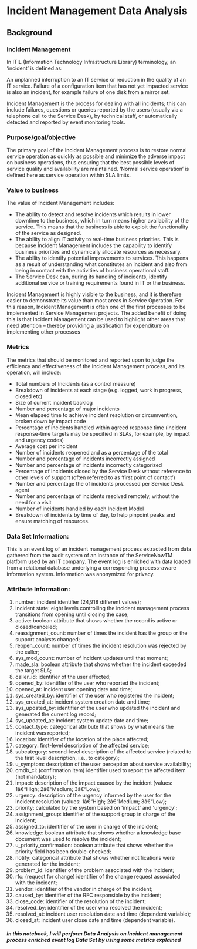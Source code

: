 # Incident Management Data Analysis

##  Background

### Incident Management

In ITIL (Information Technology Infrastructure Library) terminology, an ‘incident’ is defined as:<br/> 

An unplanned interruption to an IT service or reduction in the quality of an IT 
service. Failure of a configuration item that has not yet impacted service is also 
an incident, for example failure of one disk from a mirror set.<br/>

Incident Management is the process for dealing with all incidents; this can 
include failures, questions or queries reported by the users (usually via a 
telephone call to the Service Desk), by technical staff, or automatically detected 
and reported by event monitoring tools.

###  Purpose/goal/objective
The primary goal of the Incident Management process is to restore normal 
service operation as quickly as possible and minimize the adverse impact on 
business operations, thus ensuring that the best possible levels of service quality 
and availability are maintained. ‘Normal service operation’ is defined here as 
service operation within SLA limits.

### Value to business 

The value of Incident Management includes:<br/>
- The ability to detect and resolve incidents which results in lower downtime to the business, which in turn means higher availability of the service. This means that the business is able to exploit the functionality of the service as designed. 
- The ability to align IT activity to real-time business priorities. This is because Incident Management includes the capability to identify business priorities and dynamically allocate resources as necessary. 
- The ability to identify potential improvements to services. This happens as a result of understanding what constitutes an incident and also from being in contact with the activities of business operational staff. 
- The Service Desk can, during its handling of incidents, identify additional service or training requirements found in IT or the business.

Incident Management is highly visible to the business, and it is therefore easier to 
demonstrate its value than most areas in Service Operation. For this reason, 
Incident Management is often one of the first processes to be implemented in 
Service Management projects. The added benefit of doing this is that Incident 
Management can be used to highlight other areas that need attention – thereby 
providing a justification for expenditure on implementing other processes

### Metrics 
The metrics that should be monitored and reported upon to judge the efficiency
and effectiveness of the Incident Management process, and its operation, will 
include: 
- Total numbers of Incidents (as a control measure) 
- Breakdown of incidents at each stage (e.g. logged, work in progress, closed etc) 
- Size of current incident backlog 
- Number and percentage of major incidents 
- Mean elapsed time to achieve incident resolution or circumvention, broken down by impact code 
- Percentage of incidents handled within agreed response time (incident response-time targets may be specified in SLAs, for example, by impact and urgency codes) 
- Average cost per incident 
- Number of incidents reopened and as a percentage of the total 
- Number and percentage of incidents incorrectly assigned 
- Number and percentage of incidents incorrectly categorized 
- Percentage of Incidents closed by the Service Desk without reference to other levels of support (often referred to as ‘first point of contact’) 
- Number and percentage the of incidents processed per Service Desk agent 
- Number and percentage of incidents resolved remotely, without the need for a visit 
- Number of incidents handled by each Incident Model 
- Breakdown of incidents by time of day, to help pinpoint peaks and ensure matching of resources.


### Data Set Information:

This is an event log of an incident management process extracted from data gathered from the audit system of an instance of the ServiceNowTM platform used by an IT company. The event log is enriched with data loaded from a relational database underlying a corresponding process-aware information system. Information was anonymized for privacy.



### Attribute Information:

1. number: incident identifier (24,918 different values);
2. incident state: eight levels controlling the incident management process transitions from opening until closing the case;
3. active: boolean attribute that shows whether the record is active or closed/canceled;
4. reassignment_count: number of times the incident has the group or the support analysts changed;
5. reopen_count: number of times the incident resolution was rejected by the caller;
6. sys_mod_count: number of incident updates until that moment;
7. made_sla: boolean attribute that shows whether the incident exceeded the target SLA;
8. caller_id: identifier of the user affected;
9. opened_by: identifier of the user who reported the incident;
10. opened_at: incident user opening date and time;
11. sys_created_by: identifier of the user who registered the incident;
12. sys_created_at: incident system creation date and time;
13. sys_updated_by: identifier of the user who updated the incident and generated the current log record;
14. sys_updated_at: incident system update date and time;
15. contact_type: categorical attribute that shows by what means the incident was reported;
16. location: identifier of the location of the place affected;
17. category: first-level description of the affected service;
18. subcategory: second-level description of the affected service (related to the first level description, i.e., to category);
19. u_symptom: description of the user perception about service availability;
20. cmdb_ci: (confirmation item) identifier used to report the affected item (not mandatory);
21. impact: description of the impact caused by the incident (values: 1â€“High; 2â€“Medium; 3â€“Low);
22. urgency: description of the urgency informed by the user for the incident resolution (values: 1â€“High; 2â€“Medium; 3â€“Low);
23. priority: calculated by the system based on 'impact' and 'urgency';
24. assignment_group: identifier of the support group in charge of the incident;
25. assigned_to: identifier of the user in charge of the incident;
26. knowledge: boolean attribute that shows whether a knowledge base document was used to resolve the incident;
27. u_priority_confirmation: boolean attribute that shows whether the priority field has been double-checked;
28. notify: categorical attribute that shows whether notifications were generated for the incident;
29. problem_id: identifier of the problem associated with the incident;
30. rfc: (request for change) identifier of the change request associated with the incident;
31. vendor: identifier of the vendor in charge of the incident;
32. caused_by: identifier of the RFC responsible by the incident;
33. close_code: identifier of the resolution of the incident;
34. resolved_by: identifier of the user who resolved the incident;
35. resolved_at: incident user resolution date and time (dependent variable);
36. closed_at: incident user close date and time (dependent variable).

##### In this notebook, I will perform Data Analysis on Incident management process enriched event log Data Set by using some metrics explained
